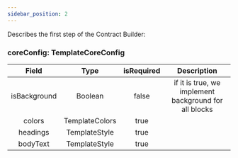 ```yaml
---
sidebar_position: 2
---
```


Describes the first step of the Contract Builder:

### coreConfig: TemplateCoreConfig

|    Field     |      Type      | isRequired |                      Description                      |
| :----------: | :------------: | :--------: | :---------------------------------------------------: |
| isBackground |    Boolean     |   false    | if it is true, we implement background for all blocks |
|    colors    | TemplateColors |    true    |                                                       |
|   headings   | TemplateStyle  |    true    |                                                       |
|   bodyText   | TemplateStyle  |    true    |                                                       |
